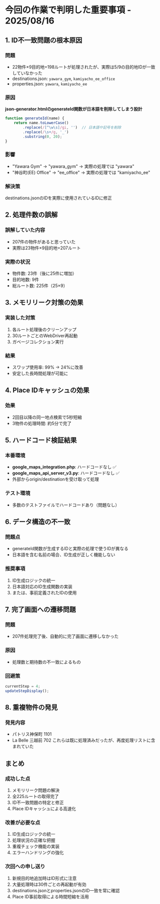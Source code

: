# 今回の作業で判明した重要事項 - 2025/08/16

## 1. ID不一致問題の根本原因

### 問題
- 22物件×9目的地=198ルートが処理されたが、実際は5/9の目的地IDが一致していなかった
- destinations.json: `yawara_gym`, `kamiyacho_ee_office`
- properties.json: `yawara`, `kamiyacho_ee`

### 原因
**json-generator.htmlのgenerateId関数が日本語を削除してしまう設計**
```javascript
function generateId(name) {
    return name.toLowerCase()
        .replace(/[^\w\s]/gi, '')  // 日本語や記号を削除
        .replace(/\s+/g, '_')       
        .substring(0, 20);
}
```

### 影響
- "Yawara Gym" → "yawara_gym" → 実際の処理では "yawara"
- "神谷町(EE) Office" → "ee_office" → 実際の処理では "kamiyacho_ee"

### 解決策
destinations.jsonのIDを実際に使用されているIDに修正

## 2. 処理件数の誤解

### 誤解していた内容
- 207件の物件があると思っていた
- 実際は23物件×9目的地=207ルート

### 実際の状況
- 物件数: 23件（後に25件に増加）
- 目的地数: 9件
- 総ルート数: 225件（25×9）

## 3. メモリリーク対策の効果

### 実装した対策
1. 各ルート処理後のクリーンアップ
2. 30ルートごとのWebDriver再起動
3. ガベージコレクション実行

### 結果
- スワップ使用率: 99% → 24%に改善
- 安定した長時間処理が可能に

## 4. Place IDキャッシュの効果

### 効果
- 2回目以降の同一地点検索で5秒短縮
- 3物件の処理時間: 約5分で完了

## 5. ハードコード検証結果

### 本番環境
- **google_maps_integration.php**: ハードコードなし ✅
- **google_maps_api_server_v3.py**: ハードコードなし ✅
- 外部からorigin/destinationを受け取って処理

### テスト環境
- 多数のテストファイルでハードコードあり（問題なし）

## 6. データ構造の不一致

### 問題点
- generateId関数が生成するIDと実際の処理で使うIDが異なる
- 日本語を含む名前の場合、ID生成が正しく機能しない

### 推奨事項
1. ID生成ロジックの統一
2. 日本語対応のID生成関数の実装
3. または、事前定義されたIDの使用

## 7. 完了画面への遷移問題

### 問題
- 207件処理完了後、自動的に完了画面に遷移しなかった

### 原因
- 処理数と期待数の不一致によるもの

### 回避策
```javascript
currentStep = 4;
updateStepDisplay();
```

## 8. 重複物件の発見

### 発見内容
- パトリス神保町 1101
- La Belle 三越前 702
これらは既に処理済みだったが、再度処理リストに含まれていた

## まとめ

### 成功した点
1. メモリリーク問題の解決
2. 全225ルートの取得完了
3. ID不一致問題の特定と修正
4. Place IDキャッシュによる高速化

### 改善が必要な点
1. ID生成ロジックの統一
2. 処理状況の正確な把握
3. 重複チェック機能の実装
4. エラーハンドリングの強化

### 次回への申し送り
1. 新規目的地追加時はID形式に注意
2. 大量処理時は30件ごとの再起動が有効
3. destinations.jsonとproperties.jsonのID一致を常に確認
4. Place ID事前取得による時間短縮を活用